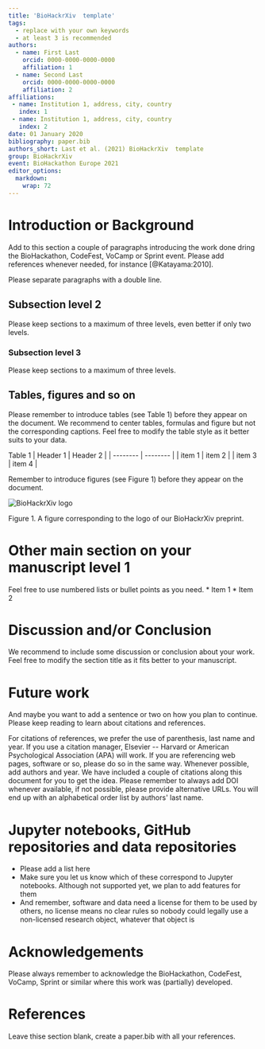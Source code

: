```yaml
---
title: 'BioHackrXiv  template'
tags:
  - replace with your own keywords
  - at least 3 is recommended
authors:
  - name: First Last
    orcid: 0000-0000-0000-0000
    affiliation: 1
  - name: Second Last
    orcid: 0000-0000-0000-0000
    affiliation: 2
affiliations:
 - name: Institution 1, address, city, country
   index: 1
 - name: Institution 1, address, city, country
   index: 2
date: 01 January 2020
bibliography: paper.bib
authors_short: Last et al. (2021) BioHackrXiv  template
group: BioHackrXiv
event: BioHackathon Europe 2021
editor_options: 
  markdown: 
    wrap: 72
---
```


# Introduction or Background

Add to this section a couple of paragraphs introducing the work done
dring the BioHackathon, CodeFest, VoCamp or Sprint event. Please add
references whenever needed, for instance [@Katayama:2010].

Please separate paragraphs with a double line.

## Subsection level 2

Please keep sections to a maximum of three levels, even better if only
two levels.

### Subsection level 3

Please keep sections to a maximum of three levels.

## Tables, figures and so on

Please remember to introduce tables (see Table 1) before they appear on
the document. We recommend to center tables, formulas and figure but not
the corresponding captions. Feel free to modify the table style as it
better suits to your data.

Table 1 \| Header 1 \| Header 2 \| \| -------- \| -------- \| \| item 1
\| item 2 \| \| item 3 \| item 4 \|

Remember to introduce figures (see Figure 1) before they appear on the
document.

![BioHackrXiv logo](./biohackrxiv.png)

Figure 1. A figure corresponding to the logo of our BioHackrXiv
preprint.

# Other main section on your manuscript level 1

Feel free to use numbered lists or bullet points as you need. \* Item 1
\* Item 2

# Discussion and/or Conclusion

We recommend to include some discussion or conclusion about your work.
Feel free to modify the section title as it fits better to your
manuscript.

# Future work

And maybe you want to add a sentence or two on how you plan to continue.
Please keep reading to learn about citations and references.

For citations of references, we prefer the use of parenthesis, last name
and year. If you use a citation manager, Elsevier -- Harvard or American
Psychological Association (APA) will work. If you are referencing web
pages, software or so, please do so in the same way. Whenever possible,
add authors and year. We have included a couple of citations along this
document for you to get the idea. Please remember to always add DOI
whenever available, if not possible, please provide alternative URLs.
You will end up with an alphabetical order list by authors' last name.

# Jupyter notebooks, GitHub repositories and data repositories

-   Please add a list here
-   Make sure you let us know which of these correspond to Jupyter
    notebooks. Although not supported yet, we plan to add features for
    them
-   And remember, software and data need a license for them to be used
    by others, no license means no clear rules so nobody could legally
    use a non-licensed research object, whatever that object is

# Acknowledgements

Please always remember to acknowledge the BioHackathon, CodeFest,
VoCamp, Sprint or similar where this work was (partially) developed.

# References

Leave thise section blank, create a paper.bib with all your references.
